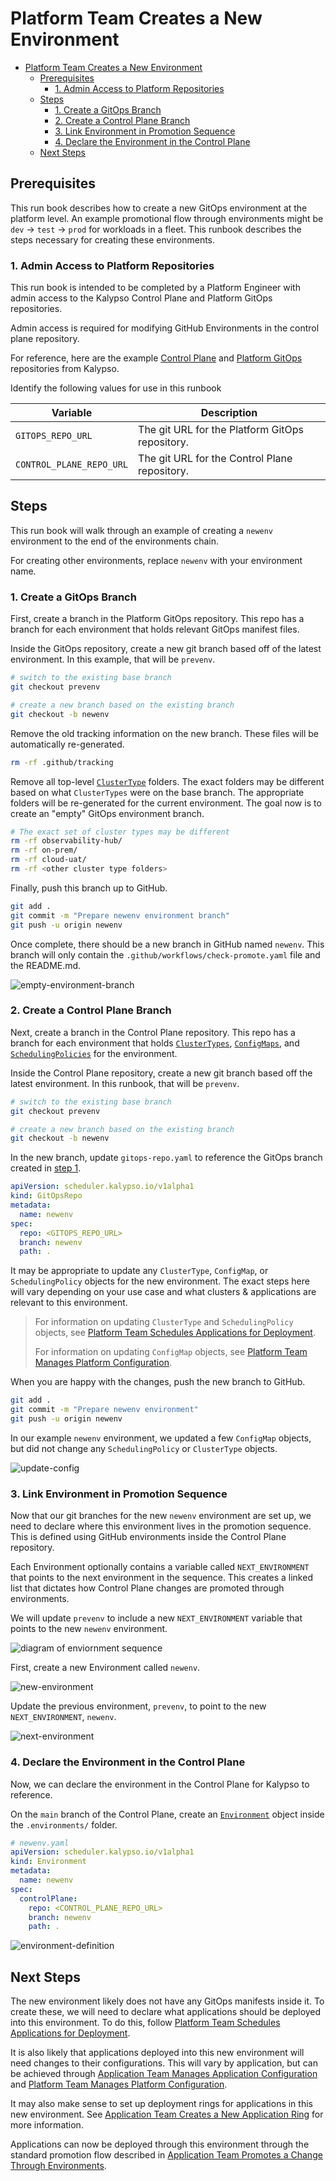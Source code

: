 # Platform Team Creates a New Environment

- [Platform Team Creates a New Environment](#platform-team-creates-a-new-environment)
  - [Prerequisites](#prerequisites)
    - [1. Admin Access to Platform Repositories](#1-admin-access-to-platform-repositories)
  - [Steps](#steps)
    - [1. Create a GitOps Branch](#1-create-a-gitops-branch)
    - [2. Create a Control Plane Branch](#2-create-a-control-plane-branch)
    - [3. Link Environment in Promotion Sequence](#3-link-environment-in-promotion-sequence)
    - [4. Declare the Environment in the Control Plane](#4-declare-the-environment-in-the-control-plane)
  - [Next Steps](#next-steps)

## Prerequisites

This run book describes how to create a new GitOps environment at the platform level. An example promotional flow through environments might be `dev` -> `test` -> `prod` for workloads in a fleet. This runbook describes the steps necessary for creating these environments.

### 1. Admin Access to Platform Repositories

This run book is intended to be completed by a Platform Engineer with admin access to the Kalypso Control Plane and Platform GitOps repositories.

Admin access is required for modifying GitHub Environments in the control plane repository.

For reference, here are the example [Control Plane](https://github.com/microsoft/kalypso-control-plane) and [Platform GitOps](https://github.com/microsoft/kalypso-gitops) repositories from Kalypso.

Identify the following values for use in this runbook

| Variable                 | Description                                     |
| ------------------------ | ----------------------------------------------- |
| `GITOPS_REPO_URL`        | The git URL for the Platform GitOps repository. |
| `CONTROL_PLANE_REPO_URL` | The git URL for the Control Plane repository.   |

## Steps

This run book will walk through an example of creating a `newenv` environment to the end of the environments chain.

For creating other environments, replace `newenv` with your environment name.

### 1. Create a GitOps Branch

First, create a branch in the Platform GitOps repository. This repo has a branch for each environment that holds relevant GitOps manifest files.

Inside the GitOps repository, create a new git branch based off of the latest environment. In this example, that will be `prevenv`.

```sh
# switch to the existing base branch
git checkout prevenv

# create a new branch based on the existing branch
git checkout -b newenv
```

Remove the old tracking information on the new branch. These files will be automatically re-generated.

```sh
rm -rf .github/tracking
```

Remove all top-level [`ClusterType`](https://github.com/microsoft/kalypso-scheduler?tab=readme-ov-file#cluster-type) folders. The exact folders may be different based on what `ClusterTypes` were on the base branch. The appropriate folders will be re-generated for the current environment. The goal now is to create an "empty" GitOps environment branch.

```sh
# The exact set of cluster types may be different
rm -rf observability-hub/
rm -rf on-prem/
rm -rf cloud-uat/
rm -rf <other cluster type folders>
```

Finally, push this branch up to GitHub.

```sh
git add .
git commit -m "Prepare newenv environment branch"
git push -u origin newenv
```

Once complete, there should be a new branch in GitHub named `newenv`. This branch will only contain the `.github/workflows/check-promote.yaml` file and the README.md.

![empty-environment-branch](./images/empty-environment-branch.png)

### 2. Create a Control Plane Branch

Next, create a branch in the Control Plane repository. This repo has a branch for each environment that holds [`ClusterTypes`](https://github.com/microsoft/kalypso-scheduler?tab=readme-ov-file#cluster-type), [`ConfigMaps`](https://github.com/microsoft/kalypso-scheduler?tab=readme-ov-file#config), and [`SchedulingPolicies`](https://github.com/microsoft/kalypso-scheduler?tab=readme-ov-file#scheduling-policy) for the environment.

Inside the Control Plane repository, create a new git branch based off the latest environment. In this runbook, that will be `prevenv`.

```sh
# switch to the existing base branch
git checkout prevenv

# create a new branch based on the existing branch
git checkout -b newenv
```

In the new branch, update `gitops-repo.yaml` to reference the GitOps branch created in [step 1](#1-create-a-gitops-branch).

```yaml
apiVersion: scheduler.kalypso.io/v1alpha1
kind: GitOpsRepo
metadata:
  name: newenv
spec:
  repo: <GITOPS_REPO_URL>
  branch: newenv
  path: .
```

It may be appropriate to update any `ClusterType`, `ConfigMap`, or `SchedulingPolicy` objects for the new environment. The exact steps here will vary depending on your use case and what clusters & applications are relevant to this environment.

> For information on updating `ClusterType` and `SchedulingPolicy` objects, see [Platform Team Schedules Applications for Deployment](./platform-team-schedules-applications-for-deployment.md).
>
> For information on updating `ConfigMap` objects, see [Platform Team Manages Platform Configuration](./platform-team-manages-platform-configuration.md).

When you are happy with the changes, push the new branch to GitHub.

```sh
git add .
git commit -m "Prepare newenv environment"
git push -u origin newenv
```

In our example `newenv` environment, we updated a few `ConfigMap` objects, but did not change any `SchedulingPolicy` or `ClusterType` objects.

![update-config](./images/update-config.png)

### 3. Link Environment in Promotion Sequence

Now that our git branches for the new `newenv` environment are set up, we need to declare where this environment lives in the promotion sequence. This is defined using GitHub environments inside the Control Plane repository.

Each Environment optionally contains a variable called `NEXT_ENVIRONMENT` that points to the next environment in the sequence. This creates a linked list that dictates how Control Plane changes are promoted through environments.

We will update `prevenv` to include a new `NEXT_ENVIRONMENT` variable that points to the new `newenv` environment.

![diagram of enviornment sequence](./images/next_environment.drawio.png)

First, create a new Environment called `newenv`.

![new-environment](./images/new-environment.png)

Update the previous environment, `prevenv`, to point to the new `NEXT_ENVIRONMENT`, `newenv`.

![next-environment](./images/next-environment.png)

### 4. Declare the Environment in the Control Plane

Now, we can declare the environment in the Control Plane for Kalypso to reference.

On the `main` branch of the Control Plane, create an [`Environment`](https://github.com/microsoft/kalypso-scheduler?tab=readme-ov-file#environment) object inside the `.environments/` folder.

```yaml
# newenv.yaml
apiVersion: scheduler.kalypso.io/v1alpha1
kind: Environment
metadata:
  name: newenv
spec:
  controlPlane:
    repo: <CONTROL_PLANE_REPO_URL>
    branch: newenv
    path: .
```

![environment-definition](./images/environment-definition.png)

## Next Steps

The new environment likely does not have any GitOps manifests inside it. To create these, we will need to declare what applications should be deployed into this environment. To do this, follow [Platform Team Schedules Applications for Deployment](./platform-team-schedules-applications-for-deployment.md).

It is also likely that applications deployed into this new environment will need changes to their configurations. This will vary by application, but can be achieved through [Application Team Manages Application Configuration](./application-team-manages-application-configuration.md) and [Platform Team Manages Platform Configuration](./platform-team-manages-platform-configuration.md).

It may also make sense to set up deployment rings for applications in this new environment. See [Application Team Creates a New Application Ring](./application-team-creates-a-new-application-ring.md) for more information.

Applications can now be deployed through this environment through the standard promotion flow described in [Application Team Promotes a Change Through Environments](./application-team-promotes-a-change-through-environments.md).
